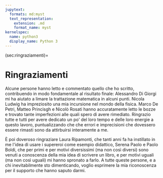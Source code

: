 ```yaml
---
jupytext:
  formats: md:myst
  text_representation:
    extension: .md
    format_name: myst
kernelspec:
  name: python3
  display_name: Python 3
---
```


(sec:ringraziamenti)=

# Ringraziamenti

Alcune persone hanno letto e commentato quello che ho scritto, contribuendo
in modo fondamentale al risultato finale: Alessandro Di Giorgi mi ha aiutato
a limare la trattazione matematica in alcuni punti. Nicola Ludwig ha
impreziosito una mia incursione nel mondo della fisica. Marco De Petri, Matteo
Princisgh e Nicolò Rosati hanno accuratamente letto le bozze e trovato
tante imperfezioni alle quali spero di avere rimediato. Ringrazio tutte e tutti
per avere dedicato un po' del loro tempo e delle loro energie a questo lavoro,
puntualizzando che che errori e imprecisioni che dovessero essere rimasti sono
da attirbuirsi interamente a me.

È poi doveroso ringraziare Laura Ripamonti, che tanti anni fa ha instillato in
me l'idea di usare i supereroi come esempio didattico, Serena Paolo e Paolo
Boldi, che per primi e per motivi diversissimi (ma non così diversi) sono
venuti a conoscenza della mia idea di scrivere un libro, e per motivi uguali
(ma non così uguali) mi hanno spronato a farlo. A tutte queste persone, e a chi
inevitabilmente sto dimenticando, voglio esprimere la mia riconoscenza per il
supporto che hanno saputo darmi.

